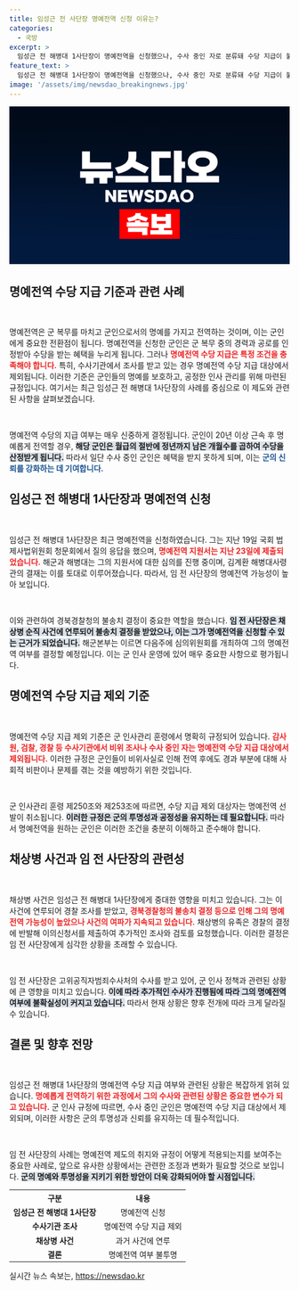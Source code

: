 ```yaml
---
title: 임성근 전 사단장 명예전역 신청 이유는?
categories:
  - 국방
excerpt: >
  임성근 전 해병대 1사단장이 명예전역을 신청했으나, 수사 중인 자로 분류돼 수당 지급이 불가능할 예정이다. 군의 결정이 주목받는 가운데, 채상병 사건과 그의 명예 전역의 연관성은 과연 어떻게 될까?
feature_text: >
  임성근 전 해병대 1사단장이 명예전역을 신청했으나, 수사 중인 자로 분류돼 수당 지급이 불가능할 예정이다. 군의 결정이 주목받는 가운데, 채상병 사건과 그의 명예 전역의 연관성은 과연 어떻게 될까?
image: '/assets/img/newsdao_breakingnews.jpg'
---
```


<p><img src="/assets/img/newsdao_breakingnews.jpg" alt="ontimetimes 속보" /></p>

<h2 data-ke-size="size26">명예전역 수당 지급 기준과 관련 사례</h2>

<p data-ke-size="size16">&nbsp;</p>

<p>명예전역은 군 복무를 마치고 군인으로서의 명예를 가지고 전역하는 것이며, 이는 군인에게 중요한 전환점이 됩니다. 명예전역을 신청한 군인은 군 복무 중의 경력과 공로를 인정받아 수당을 받는 혜택을 누리게 됩니다. 그러나 <b><span style="color: #ee2323;">명예전역 수당 지급은 특정 조건을 충족해야 합니다.</span></b> 특히, 수사기관에서 조사를 받고 있는 경우 명예전역 수당 지급 대상에서 제외됩니다. 이러한 기준은 군인들의 명예를 보호하고, 공정한 인사 관리를 위해 마련된 규정입니다. 여기서는 최근 임성근 전 해병대 1사단장의 사례를 중심으로 이 제도와 관련된 사항을 살펴보겠습니다. </p>

<p data-ke-size="size16">&nbsp;</p>

<p>명예전역 수당의 지급 여부는 매우 신중하게 결정됩니다. 군인이 20년 이상 근속 후 명예롭게 전역할 경우, <b><span style="background-color: #21538527;">해당 군인은 월급의 절반에 정년까지 남은 개월수를 곱하여 수당을 산정받게 됩니다.</span></b> 따라서 일단 수사 중인 군인은 혜택을 받지 못하게 되며, 이는 <b><span style="color: #1a5490;">군의 신뢰를 강화하는 데 기여합니다.</span></b> </p>

<h2 data-ke-size="size26">임성근 전 해병대 1사단장과 명예전역 신청</h2>

<p data-ke-size="size16">&nbsp;</p>

<p>임성근 전 해병대 1사단장은 최근 명예전역을 신청하였습니다. 그는 지난 19일 국회 법제사법위원회 청문회에서 질의 응답을 했으며, <b><span style="color: #ee2323;">명예전역 지원서는 지난 23일에 제출되었습니다.</span></b> 해군과 해병대는 그의 지원서에 대한 심의를 진행 중이며, 김계환 해병대사령관의 결재는 이를 토대로 이루어졌습니다. 따라서, 임 전 사단장의 명예전역 가능성이 높아 보입니다. </p>

<p data-ke-size="size16">&nbsp;</p>

<p>이와 관련하여 경북경찰청의 불송치 결정이 중요한 역할을 했습니다. <b><span style="background-color: #21538527;">임 전 사단장은 채상병 순직 사건에 연루되어 불송치 결정을 받았으나, 이는 그가 명예전역을 신청할 수 있는 근거가 되었습니다.</span></b> 해군본부는 이르면 다음주에 심의위원회를 개최하여 그의 명예전역 여부를 결정할 예정입니다. 이는 군 인사 운영에 있어 매우 중요한 사항으로 평가됩니다.</p>

<h2 data-ke-size="size26">명예전역 수당 지급 제외 기준</h2>

<p data-ke-size="size16">&nbsp;</p>

<p>명예전역 수당 지급 제외 기준은 군 인사관리 훈령에서 명확히 규정되어 있습니다. <b><span style="color: #ee2323;">감사원, 검찰, 경찰 등 수사기관에서 비위 조사나 수사 중인 자는 명예전역 수당 지급 대상에서 제외됩니다.</span></b> 이러한 규정은 군인들이 비위사실로 인해 전역 후에도 경과 부분에 대해 사회적 비판이나 문제를 겪는 것을 예방하기 위한 것입니다. </p>

<p data-ke-size="size16">&nbsp;</p>

<p>군 인사관리 훈령 제250조와 제253조에 따르면, 수당 지급 제외 대상자는 명예전역 선발이 취소됩니다. <b><span style="background-color: #21538527;">이러한 규정은 군의 투명성과 공정성을 유지하는 데 필요합니다.</span></b> 따라서 명예전역을 원하는 군인은 이러한 조건을 충분히 이해하고 준수해야 합니다.</p>

<h2 data-ke-size="size26">채상병 사건과 임 전 사단장의 관련성</h2>

<p data-ke-size="size16">&nbsp;</p>

<p>채상병 사건은 임성근 전 해병대 1사단장에게 중대한 영향을 미치고 있습니다. 그는 이 사건에 연루되어 경찰 조사를 받았고, <b><span style="color: #ee2323;">경북경찰청의 불송치 결정 등으로 인해 그의 명예전역 가능성이 높았으나 사건의 여파가 지속되고 있습니다.</span></b> 채상병의 유족은 경찰의 결정에 반발해 이의신청서를 제출하여 추가적인 조사와 검토를 요청했습니다. 이러한 결정은 임 전 사단장에게 심각한 상황을 초래할 수 있습니다.</p>

<p data-ke-size="size16">&nbsp;</p>

<p>임 전 사단장은 고위공직자범죄수사처의 수사를 받고 있어, 군 인사 정책과 관련된 상황에 큰 영향을 미치고 있습니다. <b><span style="background-color: #21538527;">이에 따라 추가적인 수사가 진행됨에 따라 그의 명예전역 여부에 불확실성이 커지고 있습니다.</span></b> 따라서 현재 상황은 향후 전개에 따라 크게 달라질 수 있습니다. </p>

<h2 data-ke-size="size26">결론 및 향후 전망</h2>

<p data-ke-size="size16">&nbsp;</p>

<p>임성근 전 해병대 1사단장의 명예전역 수당 지급 여부와 관련된 상황은 복잡하게 얽혀 있습니다. <b><span style="color: #ee2323;">명예롭게 전역하기 위한 과정에서 그의 수사와 관련된 상황은 중요한 변수가 되고 있습니다.</span></b> 군 인사 규정에 따르면, 수사 중인 군인은 명예전역 수당 지급 대상에서 제외되며, 이러한 사항은 군의 투명성과 신뢰를 유지하는 데 필수적입니다. </p>

<p data-ke-size="size16">&nbsp;</p>

<p>임 전 사단장의 사례는 명예전역 제도의 취지와 규정이 어떻게 적용되는지를 보여주는 중요한 사례로, 앞으로 유사한 상황에서는 관련한 조정과 변화가 필요할 것으로 보입니다. <b><span style="background-color: #21538527;">군의 명예와 투명성을 지키기 위한 방안이 더욱 강화되어야 할 시점입니다.</span></b> </p>

<table style="width: 100%; border-collapse: collapse;">
    <tr>
        <th style="text-align: center; height: 17px;">구분</th>
        <th style="text-align: center; height: 17px;">내용</th>
    </tr>
    <tr>
        <td style="text-align: center; height: 17px;"><b>임성근 전 해병대 1사단장</b></td>
        <td style="text-align: center; height: 17px;">명예전역 신청</td>
    </tr>
    <tr>
        <td style="text-align: center; height: 17px;"><b>수사기관 조사</b></td>
        <td style="text-align: center; height: 17px;">명예전역 수당 지급 제외</td>
    </tr>
    <tr>
        <td style="text-align: center; height: 17px;"><b>채상병 사건</b></td>
        <td style="text-align: center; height: 17px;">과거 사건에 연루</td>
    </tr>
    <tr>
        <td style="text-align: center; height: 17px;"><b>결론</b></td>
        <td style="text-align: center; height: 17px;">명예전역 여부 불투명</td>
    </tr>
</table>

<p data-ke-size="size16"></p>
실시간 뉴스 속보는, <a href="https://newsdao.kr" rel="dofollow">https://newsdao.kr</a>


